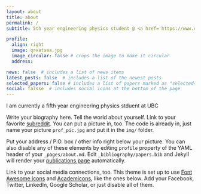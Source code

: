 ```yaml
---
layout: about
title: about
permalink: /
subtitle: 5th year engineering physics student @ <a href='https://www.engphys.ubc.ca/'>The University of British Columbia</a><br>Undergraduate Research Assistant @ <a href='https://www.ampel.ubc.ca/'>Advanced Materials and Process Engineering Laboratory</a>,<br>The University of British Columbia.

profile:
  align: right
  image: qrxatsea.jpg
  image_circular: false # crops the image to make it circular
  address:

news: false  # includes a list of news items
latest_posts: false  # includes a list of the newest posts
selected_papers: false # includes a list of papers marked as "selected={true}"
social: falsse  # includes social icons at the bottom of the page
---
```

I am currently a fifth year engineering physics stduent at UBC


Write your biography here. Tell the world about yourself. Link to your favorite [subreddit](http://reddit.com). You can put a picture in, too. The code is already in, just name your picture `prof_pic.jpg` and put it in the `img/` folder.

Put your address / P.O. box / other info right below your picture. You can also disable any of these elements by editing `profile` property of the YAML header of your `_pages/about.md`. Edit `_bibliography/papers.bib` and Jekyll will render your [publications page](/al-folio/publications/) automatically.

Link to your social media connections, too. This theme is set up to use [Font Awesome icons](http://fortawesome.github.io/Font-Awesome/) and [Academicons](https://jpswalsh.github.io/academicons/), like the ones below. Add your Facebook, Twitter, LinkedIn, Google Scholar, or just disable all of them.
